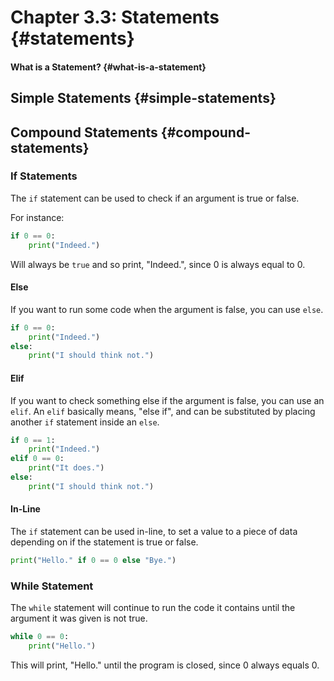# Chapter 3.3: Statements {#statements}

#### What is a Statement? {#what-is-a-statement}

## Simple Statements {#simple-statements}

## Compound Statements {#compound-statements}

### If Statements

The `if` statement can be used to check if an argument is true or false.

For instance:

```py
if 0 == 0:
    print("Indeed.")
```

Will always be `true` and so print, "Indeed.", since 0 is always equal to 0.

#### Else

If you want to run some code when the argument is false, you can use `else`.

```py
if 0 == 0:
    print("Indeed.")
else:
    print("I should think not.")
```

#### Elif

If you want to check something else if the argument is false, you can use an `elif`. An `elif` basically means, "else if", and can be substituted by placing another `if` statement inside an `else`.

```py
if 0 == 1:
    print("Indeed.")
elif 0 == 0:
    print("It does.")
else:
    print("I should think not.")
```

#### In-Line

The `if` statement can be used in-line, to set a value to a piece of data depending on if the statement is true or false.

```py
print("Hello." if 0 == 0 else "Bye.")
```

### While Statement

The `while` statement will continue to run the code it contains until the argument it was given is not true.

```py
while 0 == 0:
    print("Hello.")
```

This will print, "Hello." until the program is closed, since 0 always equals 0.

